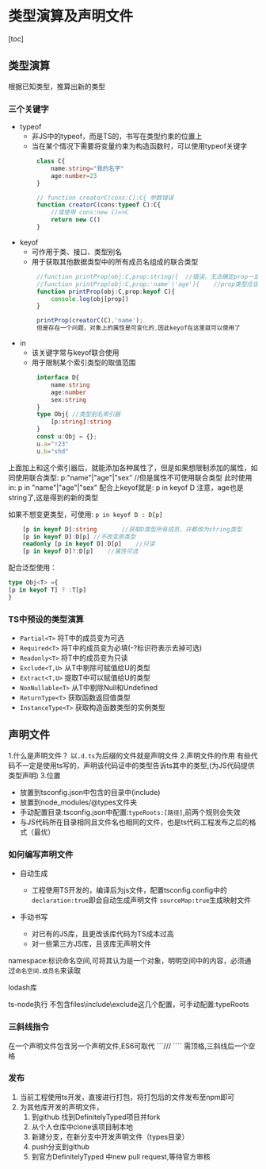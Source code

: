 # 类型演算及声明文件

[toc]

## 类型演算

根据已知类型，推算出新的类型

### 三个关键字

+ typeof
  + 非JS中的typeof，而是TS的，书写在类型约束的位置上
  + 当在某个情况下需要将变量约束为构造函数时，可以使用typeof关键字

```ts
        class C{
            name:string="我的名字"
            age:number=23
        }

        // function creatorC(cons:C):C{ 参数错误
        function creatorC(cons:typeof C):C{
            //或使用 cons:new ()=>C
            return new C()
        }
```

+ keyof
  + 可作用于类、接口、类型别名
  + 用于获取其他数据类型中的所有成员名组成的联合类型

```ts
        //function printProp(obj:C,prop:string){  //错误，无法确定prop一定是name或者age
        //function printProp(obj:C,prop:'name'|'age'){    //prop类型应该是其拥有属性中的一个
        function printProp(obj:C,prop:keyof C){
            console.log(obj[prop])
        }

        printProp(creatorC(C),'name');
        但是存在一个问题，对象上的属性是可变化的,因此keyof在这里就可以使用了
```

+ in
  + 该关键字常与keyof联合使用
  + 用于限制某个索引类型的取值范围

```ts
        interface D{
            name:string
            age:number
            sex:string
        }
        type Obj{ //类型别名索引器
            [p:string]:string
        }
        const u:Obj = {};
        u.a="!23"
        u.b="shd"
```

上面加上和这个索引器后，就能添加各种属性了，但是如果想限制添加的属性，如同使用联合类型:
    p:"name"|"age"|"sex" //但是属性不可使用联合类型
此时使用in:
    p in "name"|"age"|"sex"
配合上keyof就是:
    p in keyof D
注意，age也是string了,这是得到的新的类型

如果不想变更类型，可使用:
```p in keyof D : D[p]```

```ts
    [p in keyof D]:string       //获取D类型所有成员，并都改为string类型
    [p in keyof D]:D[p] //不改变原类型
    readonly [p in keyof D]:D[p]    //只读
    [p in keyof D]?:D[p]    //属性可选
```

配合泛型使用：

```ts
type Obj<T> ={
[p in keyof T] ? :T[p]
}
```

### TS中预设的类型演算

+ ```Partial<T>``` 将T中的成员变为可选
+ ```Required<T>``` 将T中的成员变为必填(-?标识符表示去掉可选)
+ ```Readonly<T>``` 将T中的成员变为只读
+ ```Exclude<T,U>``` 从T中剔除可赋值给U的类型
+ ```Extract<T,U>``` 提取T中可以赋值给U的类型
+ ```NonNullable<T>``` 从T中剔除Null和Undefined
+ ```ReturnType<T>``` 获取函数返回值类型
+ ```InstanceType<T>``` 获取构造函数类型的实例类型

## 声明文件

1.什么是声明文件？
    以```.d.ts```为后缀的文件就是声明文件
2.声明文件的作用
    有些代码不一定是使用ts写的，声明该代码证中的类型告诉ts其中的类型,(为JS代码提供类型声明)
3.位置

+ 放置到tsconfig.json中包含的目录中(include)
+ 放置到node_modules/@types文件夹
+ 手动配置目录:tsconfig.json中配置:```typeRoots:[路径]```,前两个规则会失效
+ 与JS代码所在目录相同且文件名也相同的文件，也是ts代码工程发布之后的格式（最优）

### 如何编写声明文件

+ 自动生成
  + 工程使用TS开发的，编译后为js文件，配置tsconfig.config中的```declaration:true```即会自动生成声明文件
    ```sourceMap:true```生成映射文件

+ 手动书写
  + 对已有的JS库，且更改该库代码为TS成本过高
  + 对一些第三方JS库，且该库无声明文件

namespace:标识命名空间,可将其认为是一个对象，明明空间中的内容，必须通过```命名空间.成员名```来读取

lodash库

ts-node执行 不包含files\include\exclude这几个配置，可手动配置:typeRoots

### 三斜线指令

在一个声明文件包含另一个声明文件,ES6可取代
```/// <reference path="../../index.d.ts">````
需顶格,三斜线后一个空格

### 发布

1. 当前工程使用ts开发，直接进行打包，将打包后的文件发布至npm即可
2. 为其他库开发的声明文件，
   1. 到github 找到DefinitelyTyped项目并fork
   2. 从个人仓库中clone该项目制本地
   3. 新建分支，在新分支中开发声明文件（types目录）
   4. push分支到github
   5. 到官方DefinitelyTyped 中new pull request,等待官方审核
